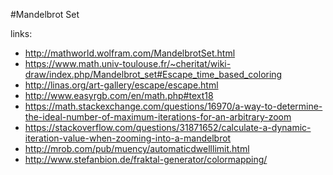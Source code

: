 #Mandelbrot Set

links:
* http://mathworld.wolfram.com/MandelbrotSet.html
* https://www.math.univ-toulouse.fr/~cheritat/wiki-draw/index.php/Mandelbrot_set#Escape_time_based_coloring
* http://linas.org/art-gallery/escape/escape.html
* http://www.easyrgb.com/en/math.php#text18
* https://math.stackexchange.com/questions/16970/a-way-to-determine-the-ideal-number-of-maximum-iterations-for-an-arbitrary-zoom
* https://stackoverflow.com/questions/31871652/calculate-a-dynamic-iteration-value-when-zooming-into-a-mandelbrot
* http://mrob.com/pub/muency/automaticdwelllimit.html
* http://www.stefanbion.de/fraktal-generator/colormapping/

